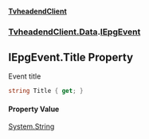 #### [TvheadendClient](./index.md 'index')
### [TvheadendClient.Data](./TvheadendClient-Data.md 'TvheadendClient.Data').[IEpgEvent](./TvheadendClient-Data-IEpgEvent.md 'TvheadendClient.Data.IEpgEvent')
## IEpgEvent.Title Property
Event title  
```csharp
string Title { get; }
```
#### Property Value
[System.String](https://docs.microsoft.com/en-us/dotnet/api/System.String 'System.String')  
